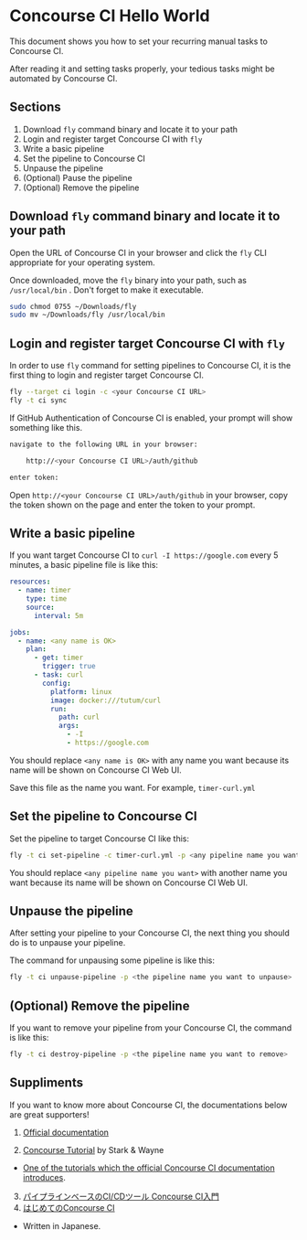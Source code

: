 # Concourse CI Hello World

This document shows you how to set your recurring manual tasks to Concourse CI.

After reading it and setting tasks properly, your tedious tasks might be automated by Concourse CI.

## Sections

1. Download `fly` command binary and locate it to your path
2. Login and register target Concourse CI with `fly`
3. Write a basic pipeline
4. Set the pipeline to Concourse CI
5. Unpause the pipeline
6. (Optional) Pause the pipeline
7. (Optional) Remove the pipeline

## Download `fly` command binary and locate it to your path

Open the URL of Concourse CI in your browser and click the `fly` CLI appropriate for your operating system.

Once downloaded, move the `fly` binary into your path, such as `/usr/local/bin` . Don't forget to make it executable.

```bash
sudo chmod 0755 ~/Downloads/fly
sudo mv ~/Downloads/fly /usr/local/bin
```

## Login and register target Concourse CI with `fly`

In order to use `fly` command for setting pipelines to Concourse CI, it is the first thing to login and register target Concourse CI.

```bash
fly --target ci login -c <your Concourse CI URL>
fly -t ci sync
```

If GitHub Authentication of Concourse CI is enabled, your prompt will show something like this.

```bash
navigate to the following URL in your browser:

    http://<your Concourse CI URL>/auth/github

enter token:
```

Open `http://<your Concourse CI URL>/auth/github` in your browser, copy the token shown on the page and enter the token to your prompt.

## Write a basic pipeline

If you want target Concourse CI to `curl -I https://google.com` every 5 minutes, a basic pipeline file is like this:

```yaml
resources:
  - name: timer
    type: time
    source:
      interval: 5m

jobs:
  - name: <any name is OK>
    plan:
      - get: timer
        trigger: true
      - task: curl
        config:
          platform: linux
          image: docker:///tutum/curl
          run:
            path: curl
            args:
              - -I
              - https://google.com
```

You should replace `<any name is OK>` with any name you want because its name will be shown on Concourse CI Web UI.

Save this file as the name you want. For example, `timer-curl.yml`

## Set the pipeline to Concourse CI

Set the pipeline to target Concourse CI like this:

```bash
fly -t ci set-pipeline -c timer-curl.yml -p <any pipeline name you want>
```

You should replace `<any pipeline name you want>` with another name you want because its name will be shown on Concourse CI Web UI.

## Unpause the pipeline

After setting your pipeline to your Concourse CI, the next thing you should do is to unpause your pipeline.

The command for unpausing some pipeline is like this:

```bash
fly -t ci unpause-pipeline -p <the pipeline name you want to unpause>
```

## (Optional) Remove the pipeline

If you want to remove your pipeline from your Concourse CI, the command is like this:

```bash
fly -t ci destroy-pipeline -p <the pipeline name you want to remove>
```

## Suppliments

If you want to know more about Concourse CI, the documentations below are great supporters!

1. [Official documentation](https://concourse.ci/introduction.html)

2. [Concourse Tutorial](https://github.com/starkandwayne/concourse-tutorial) by Stark & Wayne
  - [One of the tutorials which the official Concourse CI documentation introduces](https://concourse.ci/tutorials.html).

3. [パイプラインベースのCI/CDツール Concourse CI入門](https://blog.ik.am/entries/379)
4. [はじめてのConcourse CI](https://blog.ik.am/entries/380)
  - Written in Japanese.
